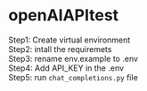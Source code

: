 # openAIAPItest

Step1: Create virtual environment <br>
Step2: intall the requiremets <br>
Step3: rename env.example to .env <br>
Step4: Add API_KEY in the .env <br>
Step5: run `chat_completions.py` file <br>
